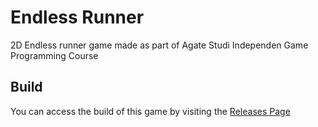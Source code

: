 # Endless Runner
2D Endless runner game made as part of Agate Studi Independen Game Programming Course

## Build
You can access the build of this game by visiting the [Releases Page](https://github.com/NaufalA/Endless-Runner/releases)